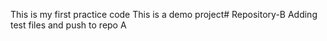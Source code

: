 This is my first practice code
This is a demo project# Repository-B
Adding test files and push to repo A
